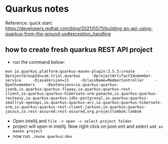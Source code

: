 # Quarkus notes

Reference:
quick start: https://developers.redhat.com/blog/2021/05/11/building-an-api-using-quarkus-from-the-ground-up#exception_handling

## how to create fresh quarkus REST API project

- run the command below:

```
mvn io.quarkus.platform:quarkus-maven-plugin:3.5.3:create     -DprojectGroupId=com.trial.quarkus     -DprojectArtifactId=member-service     -DjavaVersion=11     -DclassName=MemberController     -Dpath=members     -Dextensions=io.quarkus:quarkus-jsonb,io.quarkus:quarkus-flyway,io.quarkus:quarkus-rest-client,io.quarkus:quarkus-hibernate-orm-panache,io.quarkus:quarkus-resteasy,io.quarkus:quarkus-jdbc-postgresql,io.quarkus:quarkus-smallrye-openapi,io.quarkus:quarkus-arc,io.quarkus:quarkus-hibernate-orm,io.quarkus:quarkus-rest-client-jackson,io.quarkus:quarkus-jacoco,io.rest-assured:rest-assured,org.projectlombok:lombok
```

- Open intellij and `file -> open -> select project folder`
- project will open in intellij. Now right click on pom.xml and select `add as maven project`
- now run `./mvnw quarkus:dev`


